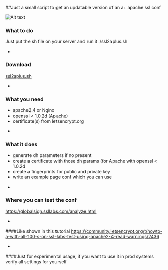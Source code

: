 ##Just a small script to get an updatable version of an a+ apache ssl conf

![Alt text](https://raw.githubusercontent.com/mommel/letsencrypt-aplus/master/aplussign.png)

### What to do
Just put the sh file on your server and run it
./ssl2aplus.sh

-
### Download
[ssl2aplus.sh](https://github.com/mommel/letsencrypt-aplus/releases/download/v.1.1/ssl2aplus.sh)

-
### What you need
* apache2.4 or Nginx
* openssl < 1.0.2d (Apache)
* certificate(s) from letsencrypt.org

-
### What it does
* generate dh parameters if no present
* create a certificate with those dh params (for Apache with openssl < 1.0.2d
* create a fingerprints for public and private key
* write an example page conf which you can use

-
### Where you can test the conf
https://globalsign.ssllabs.com/analyze.html

-
####Like shown in this tutorial
https://community.letsencrypt.org/t/howto-a-with-all-100-s-on-ssl-labs-test-using-apache2-4-read-warnings/2436

-
####Just for experimental usage, if you want to use it in prod systems verify all settings for yourself

